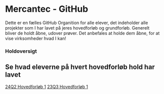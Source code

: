 # Mercantec - GitHub

Dette er en fælles GitHub Organition for alle elever, det indeholder alle projekter som I har lavet på jeres hovedforløb og grundforløb. Generelt bliver de holdt åbne, udover prøver. Det anbefales at holde dem åbne, for at vise virksomheder hvad I kan!

### Holdoversigt
Se hvad eleverne på hvert hovedforløb hold har lavet
------------------------------------------------------
[24Q2 Hovedforløb 1](https://github.com/Mercantec-GHC/24Q2H1)
[23Q3 Hovedforløb 1](https://github.com/Mercantec-GHC/23Q4H1)
